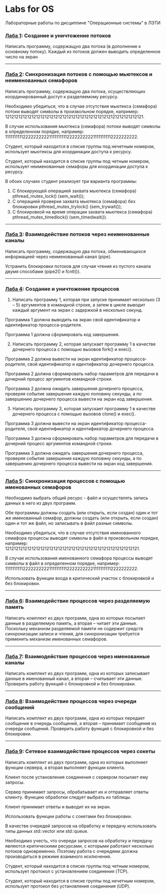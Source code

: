 # Labs for OS
Лабораторные работы по дисциплине "Операционные системы" в ЛЭТИ

### [Лаба 1](/lab_1/lab_1.c): Создание и уничтожение потоков

Написать программу, содержащую два потока (в дополнение к основному потоку). Каждый из потоков должен выводить определенное число на экран
***

### [Лаба 2](/lab_2): Cинхронизация потоков с помощью мьютексов и неименованных семафоров

Написать программу, содержащую два потока, осуществляющих координированный доступ к разделяемому ресурсу.

Необходимо убедиться, что в случае отсутствия мьютекса (семафора) потоки выводят символы  в произвольном порядке, например:
121212121212121212121212121212121212121212121212121212121212121.

В случае использования мьютекса (семафора) потоки выводят символы в определенном порядке, например:
111111111122222222221111111111222222222211111111112222222222.

Студент, который находится в списке группы под нечетным номером, использует мьютексы для координации доступа к ресурсу.

Студент, который находится в списке группы под четным номером, использует неименованные семафоры для координации доступа к ресурсу.

В обоих случаях студент реализует три варианта программы:
1. С блокирующей операцией захвата мьютекса (семафора)
pthread_mutex_lock() (sem_wait());
2. С операцией проверки захвата мьютекса (семафора) без блокировки
pthread_mutex_trylock() (sem_trywait());
3. С блокировкой на время операции захвата мьютекса (семафора)
pthread_mutex_timedlock() (sem_timedwait()).
***

### [Лаба 3](/lab_3/lab_3.c): Взаимодействие потоков через неименованные каналы

Написать программу, содержащую два потока, обменивающихся информацией через неименованный канал (pipe).

Устранить блокировки потоков для случая чтения из пустого канала двумя способами (pipe2() и fcntl()).
***

### [Лаба 4](/lab_4): Cоздание и уничтожение процессов

1. Написать программу 1, которая при запуске принимает несколько (3 – 5) аргументов в командной строке, а затем в цикле выводит каждый аргумент на экран с задержкой в несколько секунд.

Программа 1 должна выводить на экран свой идентификатор и идентификатор процесса-родителя.

Программа 1 должна сформировать код завершения.

2. Написать программу 2, которая запускает программу 1 в качестве дочернего процесса с помощью вызовов fork() и exec().

Программа 2 должна вывести на экран идентификатор процесса-родителя, свой идентификатор и идентификатор дочернего процесса.

Программа 2 должна сформировать набор параметров для передачи в дочерний процесс аргументов командной строки.

Программа 2 должна ожидать завершения дочернего процесса, проверяя событие завершения каждую половину секунды, а по завершению дочернего процесса вывести на экран код завершения.

3. Написать программу 3, которая запускает программу 1 в качестве дочернего процесса с помощью вызовов clone() и exec().

Программа 3 должна вывести на экран идентификатор процесса-родителя, свой идентификатор и идентификатор дочернего процесса.

Программа 3 должна сформировать набор параметров для передачи в дочерний процесс аргументов командной строки.

Программа 3 должна ожидать завершения дочернего процесса, проверяя событие завершения каждую половину секунды, а по завершению дочернего процесса вывести на экран код завершения.
***

### [Лаба 5](/lab_5): Cинхронизация процессов с помощью именованных семафоров

Необходимо выбрать общий ресурс - файл и осуществлять запись данных в него из двух программ.

Обе программы должны создать (или открыть, если создан) один и тот же именованный семафор, должны создать (или открыть, если создан) один и тот же файл, но записывать в файл разные символы.

Необходимо убедиться, что в случае отсутствия именованного семафора процессы выводят символы в файл в произвольном порядке, например:
1212121212121212121212121212121212121212121212121212121212121.

В случае использования именованного семафора процессы выводят символы в файл в определенном порядке, например:
111111111122222222221111111111222222222211111111112222222222.

Использовать функции входа в критический участок с блокировкой и без блокировки.
***

### [Лаба 6](/lab_6): Взаимодействие процессов через разделяемую память

Написать комплект из двух программ, одна из которых посылает данные в разделяемую память, а вторая – читает эти данные. Поскольку механизм разделяемой памяти не содержит средств синхронизации записи и чтения, для синхронизации требуется применить механизм именованных семафоров.
***

### [Лаба 7](/lab_7): Взаимодействие процессов через именованные каналы

Написать комплект из двух программ, одна из которых записывает данные в именованный канал, а вторая – считывает эти данные. Проверить работу функций с блокировкой и без блокировки.
***

### [Лаба 8](/lab_8): Взаимодействие процессов через очереди сообщений

Написать комплект из двух программ, одна из которых передает сообщение в очередь сообщений, а вторая – принимает сообщения из очереди сообщений. Проверить работу функций с блокировкой и без блокировки.
***

### [Лаба 9](/lab_9): Сетевое взаимодействие процессов через сокеты

Написать комплект из двух программ, одна из которых выполняет функции сервера, а вторая выполняет функции клиента. 

Клиент после установления соединения с сервером посылает ему запросы. 

Сервер принимает запросы, обрабатывает их и отправляет ответы клиенту. Функцию обработки следует выбрать из таблицы.

Клиент принимает ответы и выводит их на экран.

Использовать функции работы с сокетами без блокировки.

В качестве очередей запросов на обработку и передачу использовать типы данных std::vector или std::queue.

Необходимо учесть, что очереди запросов на обработку и передачу являются критическими ресурсами, с которыми работают несколько потоков одновременно. Поэтому работа с очередями должна производиться в режиме взаимного исключения.

Студент, который находится в списке группы под четным номером, использует протокол с установлением соединения (TCP).

Студент, который находится в списке группы под нечетным номером, использует протокол без установления соединения (UDP).